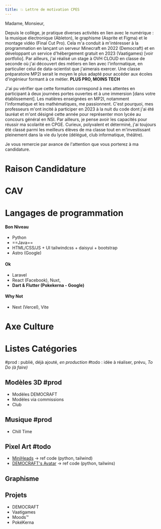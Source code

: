 ```yaml
---
title: 💥 Lettre de motivation CPES
---
```


Madame, Monsieur,

Depuis le collège, je pratique diverses activités en lien avec le numérique : la musique électronique (Ableton), le graphisme (Asprite et Figma) et le montage vidéo (Final Cut Pro). Cela m'a conduit à m'intéresser à la programmation en lançant un serveur Minecraft en 2022 (Democraft) et en développant un service d'hébergement gratuit en 2023 (Vaatigames) [voir portfolio]. Par ailleurs, j'ai réalisé un stage à OVH CLOUD en classe de seconde où j'ai découvert des métiers en lien avec l'informatique, en particulier celui de data-scientist que j'aimerais exercer. Une classe préparatoire MP2I serait le moyen le plus adapté pour accéder aux écoles d'ingénieur formant à ce métier. **PLUS PRO, MOINS TECH**

J'ai pu vérifier que cette formation correspond à mes attentes en participant à deux journées portes ouvertes et à une immersion [dans votre établissement]. Les matières enseignées en MP2I, notamment l'informatique et les mathématiques, me passionnent. C'est pourquoi, mes professeurs m'ont incité à participer en 2023 à la nuit du code dont j'ai été lauréat et m'ont désigné cette année pour représenter mon lycée au concours général en NSI. Par ailleurs, je pense avoir les capacités pour réussir ma scolarité en CPGE. Curieux, polyvalent et déterminé, j'ai toujours été classé parmi les meilleurs élèves de ma classe tout en m'investissant pleinement dans la vie du lycée (délégué, club informatique, théâtre).

Je vous remercie par avance de l'attention que vous porterez à ma candidature.



# Raison Candidature
# CAV
# Langages de programmation
#### Bon Niveau
- Python
- ==Java==
- HTML/CSS/JS + UI tailwindcss + daisyui + bootstrap
- Astro (Google)
#### Ok
- Laravel
- React (Facebook), Nuxt,
- **Dart & Flutter (Pokekerna - Google)**
#### Why Not
-  Next (Vercel), Vite

# Axe Culture


# Listes Catégories
#prod : publié, déjà ajouté, *en production*
#todo : idée à réaliser, prévu, *To Do (à faire)*
## Modèles 3D #prod
- Modèles DEMOCRAFT
- Modèles via commissions
- Club
## Musique #prod
- Chill Time
## Pixel Art #todo
- [MiniHeads](https://heads.vaatigames.ovh) -> ref code (python, tailwind)
- [DEMOCRAFT's Avatar](https://avatar.dreamclouds.fr) -> ref code (python, tailwins)
## Graphisme
## Projets
- DEMOCRAFT
- Vaatigames
- Moods™
- PokéKerna